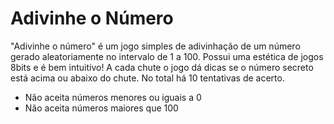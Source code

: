 # Adivinhe o Número

"Adivinhe o número" é um jogo simples de adivinhação de um número gerado aleatoriamente no intervalo de 1 a 100. Possui uma estética de jogos 8bits e é bem intuitivo! A cada chute o jogo dá dicas se o número secreto está acima ou abaixo do chute. No total há 10 tentativas de acerto.

- Não aceita números menores ou iguais a 0 
- Não aceita números maiores que 100



